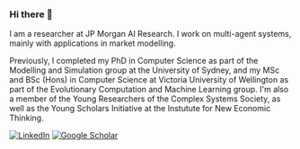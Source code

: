 ### Hi there 👋

I am a researcher at JP Morgan AI Research. I work on multi-agent systems, mainly with applications in market modelling.

Previously, I completed my PhD in Computer Science as part of the Modelling and Simulation group at the University of Sydney, and my MSc and BSc (Hons) in Computer Science at Victoria University of Wellington as part of the Evolutionary Computation and Machine Learning group. I'm also a member of the Young Researchers of the Complex Systems Society, as well as the Young Scholars Initiative at the Instutute for New Economic Thinking.

[![LinkedIn](https://img.shields.io/badge/LinkedIn-0077B5?style=for-the-badge&logo=linkedin&logoColor=white)](https://www.linkedin.com/in/benjaminpatrickevans) [![Google Scholar](https://img.shields.io/badge/Google%20Scholar-orange?style=for-the-badge&logo=google&logoColor=white)](https://scholar.google.com/citations?user=yfrOml0AAAAJ)
